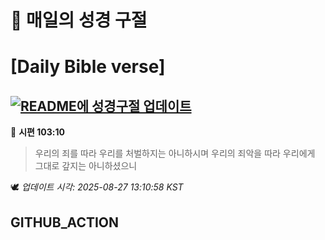 # 🙏 매일의 성경 구절
# [Daily Bible verse]
## [![README에 성경구절 업데이트](https://github.com/DONGSUKA/first_test/actions/workflows/update-readme-bible.yml/badge.svg)](https://github.com/DONGSUKA/first_test/actions/workflows/update-readme-bible.yml)
<!-- START_BIBLE_VERSE -->
📖 **시편 103:10**
> 우리의 죄를 따라 우리를 처벌하지는 아니하시며 우리의 죄악을 따라 우리에게 그대로 갚지는 아니하셨으니

🕊️ _업데이트 시각: 2025-08-27 13:10:58 KST_
  <!-- END_BIBLE_VERSE -->
## GITHUB_ACTION
